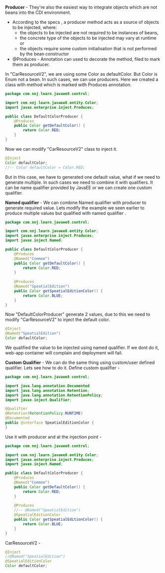 **Producer** - They're also the easiest way to integrate objects which are not beans into the CDI environment. 
- According to the specs , a producer method acts as a source of objects to be injected, where:
	- the objects to be injected are not required to be instances of beans,
	- the concrete type of the objects to be injected may vary at runtime or
	- the objects require some custom initialisation that is not performed by the bean constructor
- @Produces - Annotation can used to decorate the method, filed to mark them as producer.

In "CarResourceV2", we are using some Color as defaultColor. But Color is Enum not a bean. In such cases, we can use producers. Here we created a class with method which is marked with Produces annotation.

``` java
package com.nnj.learn.javaee8.control;

import com.nnj.learn.javaee8.entity.Color;
import javax.enterprise.inject.Produces;

public class DefaultColorProducer {
	@Produces
	public Color getDefaultColor() {
		return Color.RED;
	}
}
```

Now we can modify "CarResourceV2" class to inject it.

``` java
@Inject
Color defaultColor;
//-- Color defaultColor = Color.RED;
```

But in this case, we have to generated one default value, what if we need to generate multiple. In such cases we need to combine it with qualifiers. It can be name qualifier provided by JavaEE or we can create one custom qualifier.

**Named qualifier** - We can combine Named qualifier with producer to generate required value. Lets modify the example we seen earlier to produce multiple values but qualified with named qualifier .

``` java
package com.nnj.learn.javaee8.control;

import com.nnj.learn.javaee8.entity.Color;
import javax.enterprise.inject.Produces;
import javax.inject.Named;

public class DefaultColorProducer {
	@Produces
	@Named("Commom")
	public Color getDefaultColor() {
		return Color.RED;
	}
	
	@Produces
	@Named("SpeatialEdition")
	public Color getSpeatialEditionColor() {
		return Color.BLUE;
	}
}
```

Now "DefaultColorProducer" generate 2 values, due to this we need to modify "CarResourceV2" to inject the default color.

``` java
@Inject
@Named("SpeatialEdition")
Color defaultColor;
```

We qualified the value to be injected using named qualifier. If we dont do it, web-app container will complain and deployment will fail.

**Custom Qualifier** -
We can do the same thing using custom/user defined qualifier. Lets see how to do it.
Define custom qualifier -
``` java
package com.nnj.learn.javaee8.control;

import java.lang.annotation.Documented
import java.lang.annotation.Retention;
import java.lang.annotation.RetentionPolicy;
import javax.inject.Qualifier;

@Qualifier
@Retention(RetentionPolicy.RUNTIME)
@Documented
public @interface SpeatialEditionColor {
}
```

Use it with producer and at the injection point -

``` java
package com.nnj.learn.javaee8.control;

import com.nnj.learn.javaee8.entity.Color;
import javax.enterprise.inject.Produces;
import javax.inject.Named;

public class DefaultColorProducer {
	@Produces
	@Named("Commom")
	public Color getDefaultColor() {
		return Color.RED;
	}
	
	@Produces
	//-- @Named("SpeatialEdition")
	@SpeatialEditionColor
	public Color getSpeatialEditionColor() {
		return Color.BLUE;
	}
}
```

CarResourceV2 -
``` java
@Inject
//@Named("SpeatialEdition")
@SpeatialEditionColor
Color defaultColor;
```


